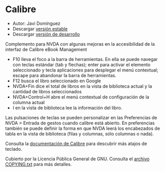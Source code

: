 ﻿# Calibre
* Autor: Javi Domínguez 
* Descargar [versión estable][1] 
* Descargar [versión de desarrollo][2] 
  
Complemento para NVDA con algunas mejoras en la accesibilidad de la interfaz de Calibre eBook Management 
 

* F10 lleva el  foco a la barra de herramientas. En ella se puede navegar con teclas estándar (tab y flechas); enter para activar el elemento seleccionado y tecla aplicaciones para desplegar el menú contextual; escape para abandonar la barra de herramientas.
* F12 busca el libro seleccionado en Google
* NVDA+Fin dice el total de libros en la vista de biblioteca actual y la cantidad de libros seleccionados
* NVDA+Control+H abre el menú contextual de configuración de la columna actual 
* I en la vista de biblioteca lee la información del libro.

Las pulsaciones de teclas se pueden personalizar en las Preferencias de NVDA > Entrada de gestos cuando calibre está abierto. En preferencias también se puede definir la  forma en que NVDA leerá los encabezados de tabla en la vista de biblioteca (filas y columnas, sólo columnas o nada). 
 
Consulta la [documentación de Calibre][3] para descubrir  más atajos de teclado.
 
  
Cubierto por la Licencia Pública General de GNU. Consulta el [archivo COPYING.txt][4] para más detalles.
  
      
[1]: https://addons.nvda-project.org/files/get.php?file=cae

[2]: https://addons.nvda-project.org/files/get.php?file=cae-dev

[3]: https://manual.calibre-ebook.com/gui.html

[4]: https://github.com/javidominguez/Calibre/blob/master/COPYING.txt


